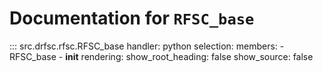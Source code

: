 # Documentation for `RFSC_base`

::: src.drfsc.rfsc.RFSC_base
    handler: python
    selection:
        members:
        - RFSC_base
        - __init__
    rendering:
        show_root_heading: false
        show_source: false
